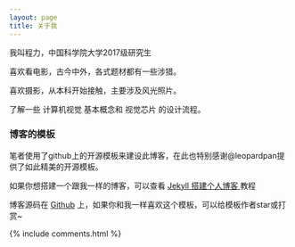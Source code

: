 ```yaml
---
layout: page
title: 关于我
---
```


我叫程力，中国科学院大学2017级研究生
<p>
喜欢看电影，古今中外，各式题材都有一些涉猎。
<p>
喜欢摄影，从本科开始接触，主要涉及风光照片。
<p>
了解一些 计算机视觉 基本概念和 视觉芯片 的设计流程。

<p>

<h3> 博客的模板 </h3>  

<p>

笔者使用了github上的开源模板来建设此博客，在此也特别感谢@leopardpan提供了如此精美的开源模板。

<p>

如果你想搭建一个跟我一样的博客，可以查看
<a href="/2016/10/jekyll_tutorials1/"> Jekyll 搭建个人博客 </a>
教程

<p>

博客源码在 <a target="_blank" href='https://github.com/leopardpan/leopardpan.github.io/'>Github</a> 上，如果你和我一样喜欢这个模板，可以给模板作者star或打赏~

<p>

<p>

<p>


{% include comments.html %}
